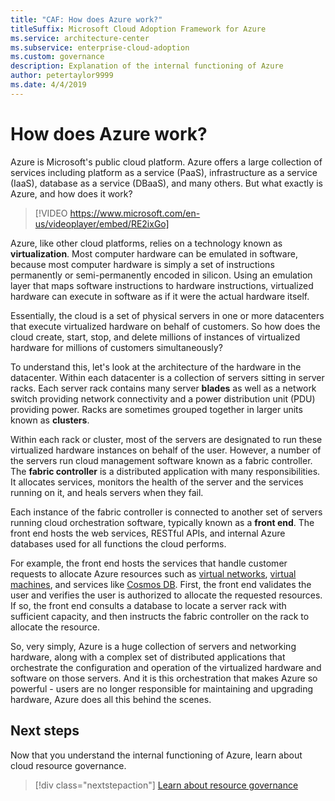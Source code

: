 ```yaml
---
title: "CAF: How does Azure work?"
titleSuffix: Microsoft Cloud Adoption Framework for Azure
ms.service: architecture-center
ms.subservice: enterprise-cloud-adoption
ms.custom: governance
description: Explanation of the internal functioning of Azure
author: petertaylor9999
ms.date: 4/4/2019
---
```


<!-- markdownlint-disable MD026 -->

# How does Azure work?

Azure is Microsoft's public cloud platform. Azure offers a large collection of services including platform as a service (PaaS), infrastructure as a service (IaaS), database as a service (DBaaS), and many others. But what exactly is Azure, and how does it work?

> [!VIDEO https://www.microsoft.com/en-us/videoplayer/embed/RE2ixGo]

Azure, like other cloud platforms, relies on a technology known as **virtualization**. Most computer hardware can be emulated in software, because most computer hardware is simply a set of instructions permanently or semi-permanently encoded in silicon. Using an emulation layer that maps software instructions to hardware instructions, virtualized hardware can execute in software as if it were the actual hardware itself.

Essentially, the cloud is a set of physical servers in one or more datacenters that execute virtualized hardware on behalf of customers. So how does the cloud create, start, stop, and delete millions of instances of virtualized hardware for millions of customers simultaneously?

To understand this, let's look at the architecture of the hardware in the datacenter.  Within each datacenter is a collection of servers sitting in server racks. Each server rack contains many server **blades** as well as a network switch providing network connectivity and a power distribution unit (PDU) providing power. Racks are sometimes grouped together in larger units known as **clusters**.

Within each rack or cluster, most of the servers are designated to run these virtualized hardware instances on behalf of the user. However, a number of the servers run cloud management software known as a fabric controller. The **fabric controller** is a distributed application with many responsibilities. It allocates services, monitors the health of the server and the services running on it, and heals servers when they fail.

Each instance of the fabric controller is connected to another set of servers running cloud orchestration software, typically known as a **front end**. The front end hosts the web services, RESTful APIs, and internal Azure databases used for all functions the cloud performs.

For example, the front end hosts the services that handle customer requests to allocate Azure resources such as [virtual networks][vnet], [virtual machines][vms], and services like [Cosmos DB][cosmosdb]. First, the front end validates the user and verifies the user is authorized to allocate the requested resources. If so, the front end consults a database to locate a server rack with sufficient capacity, and then instructs the fabric controller on the rack to allocate the resource.

So, very simply, Azure is a huge collection of servers and networking hardware, along with a complex set of distributed applications that orchestrate the configuration and operation of the virtualized hardware and software on those servers. And it is this orchestration that makes Azure so powerful - users are no longer responsible for maintaining and upgrading hardware, Azure does all this behind the scenes.

## Next steps

Now that you understand the internal functioning of Azure, learn about cloud resource governance.

> [!div class="nextstepaction"]
> [Learn about resource governance](what-is-governance.md)

<!-- Links -->

[cosmosdb]: /azure/cosmos-db/introduction
[docs-add-users-to-aad]: /azure/active-directory/add-users-azure-active-directory?toc=/azure/architecture/cloud-adoption-guide/toc.json
[vms]: /azure/virtual-machines/
[vnet]: /azure/virtual-network/virtual-networks-overview
